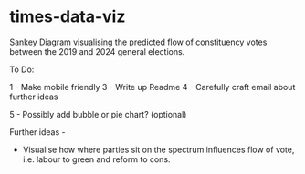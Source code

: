 # times-data-viz

Sankey Diagram visualising the predicted flow of constituency votes between the 2019 and 2024 general elections.

To Do:

1 - Make mobile friendly
3 - Write up Readme
4 - Carefully craft email about further ideas

5 - Possibly add bubble or pie chart? (optional)

Further ideas -

- Visualise how where parties sit on the spectrum influences flow of vote, i.e. labour to green and reform to cons.
